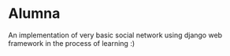 # Alumna
An implementation of very basic social network using django web framework in the process of learning :)
